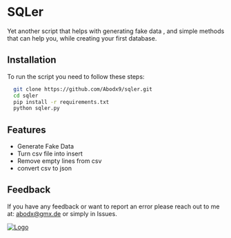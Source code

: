 # SQLer

Yet another script that helps with generating fake data , and simple methods that can help you, while creating your first database.

## Installation

To run the script you need to follow these steps:

```bash
  git clone https://github.com/Abodx9/sqler.git
  cd sqler
  pip install -r requirements.txt
  python sqler.py
```


## Features

- Generate Fake Data 
- Turn csv file into insert
- Remove empty lines from csv
- convert csv to json


## Feedback

If you have any feedback or want to report an error please reach out to me at: abodx@gmx.de
or simply in Issues.



[![Logo](https://www.sitesbay.com/sql/images/sql-command.png)](https://instabio.cc/21127nhPn3y)

